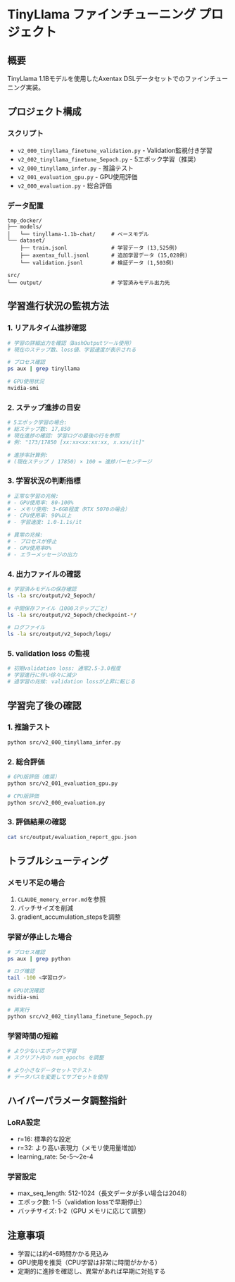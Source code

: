 # TinyLlama ファインチューニング プロジェクト

## 概要
TinyLlama 1.1Bモデルを使用したAxentax DSLデータセットでのファインチューニング実装。

## プロジェクト構成

### スクリプト
- `v2_000_tinyllama_finetune_validation.py` - Validation監視付き学習
- `v2_002_tinyllama_finetune_5epoch.py` - 5エポック学習（推奨）
- `v2_000_tinyllama_infer.py` - 推論テスト
- `v2_001_evaluation_gpu.py` - GPU使用評価
- `v2_000_evaluation.py` - 総合評価

### データ配置
```
tmp_docker/
├── models/
│   └── tinyllama-1.1b-chat/     # ベースモデル
└── dataset/
    ├── train.jsonl              # 学習データ (13,525例)
    ├── axentax_full.jsonl       # 追加学習データ (15,028例)
    └── validation.jsonl         # 検証データ (1,503例)

src/
└── output/                      # 学習済みモデル出力先
```

## 学習進行状況の監視方法

### 1. リアルタイム進捗確認
```bash
# 学習の詳細出力を確認（BashOutputツール使用）
# 現在のステップ数、loss値、学習速度が表示される

# プロセス確認
ps aux | grep tinyllama

# GPU使用状況
nvidia-smi
```

### 2. ステップ進捗の目安
```bash
# 5エポック学習の場合:
# 総ステップ数: 17,850
# 現在進捗の確認: 学習ログの最後の行を参照
# 例: "173/17850 [xx:xx<xx:xx:xx, x.xxs/it]" 

# 進捗率計算例:
# (現在ステップ / 17850) × 100 = 進捗パーセンテージ
```

### 3. 学習状況の判断指標
```bash
# 正常な学習の兆候:
# - GPU使用率: 80-100%
# - メモリ使用: 3-6GB程度（RTX 5070の場合）
# - CPU使用率: 90%以上
# - 学習速度: 1.0-1.1s/it

# 異常の兆候:
# - プロセスが停止
# - GPU使用率0%
# - エラーメッセージの出力
```

### 4. 出力ファイルの確認
```bash
# 学習済みモデルの保存確認
ls -la src/output/v2_5epoch/

# 中間保存ファイル（1000ステップごと）
ls -la src/output/v2_5epoch/checkpoint-*/

# ログファイル
ls -la src/output/v2_5epoch/logs/
```

### 5. validation loss の監視
```bash
# 初期validation loss: 通常2.5-3.0程度
# 学習進行に伴い徐々に減少
# 過学習の兆候: validation lossが上昇に転じる
```

## 学習完了後の確認

### 1. 推論テスト
```bash
python src/v2_000_tinyllama_infer.py
```

### 2. 総合評価
```bash
# GPU版評価（推奨）
python src/v2_001_evaluation_gpu.py

# CPU版評価
python src/v2_000_evaluation.py
```

### 3. 評価結果の確認
```bash
cat src/output/evaluation_report_gpu.json
```

## トラブルシューティング

### メモリ不足の場合
1. `CLAUDE_memory_error.md`を参照
2. バッチサイズを削減
3. gradient_accumulation_stepsを調整

### 学習が停止した場合
```bash
# プロセス確認
ps aux | grep python

# ログ確認
tail -100 <学習ログ>

# GPU状況確認
nvidia-smi

# 再実行
python src/v2_002_tinyllama_finetune_5epoch.py
```

### 学習時間の短縮
```bash
# より少ないエポックで学習
# スクリプト内の num_epochs を調整

# より小さなデータセットでテスト
# データパスを変更してサブセットを使用
```

## ハイパーパラメータ調整指針

### LoRA設定
- r=16: 標準的な設定
- r=32: より高い表現力（メモリ使用量増加）
- learning_rate: 5e-5〜2e-4

### 学習設定  
- max_seq_length: 512-1024（長文データが多い場合は2048）
- エポック数: 1-5（validation lossで早期停止）
- バッチサイズ: 1-2（GPU メモリに応じて調整）

## 注意事項
- 学習には約4-6時間かかる見込み
- GPU使用を推奨（CPU学習は非常に時間がかかる）
- 定期的に進捗を確認し、異常があれば早期に対処する